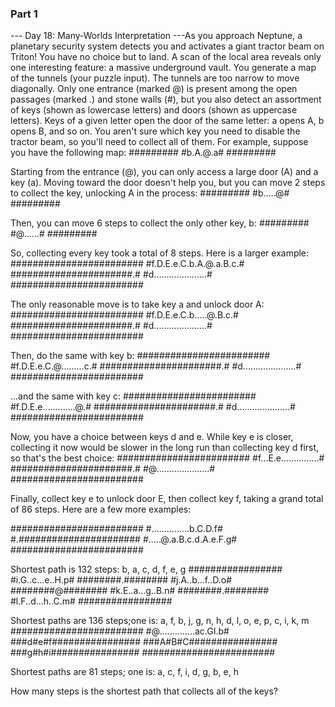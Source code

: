 ### Part 1

--- Day 18: Many-Worlds Interpretation ---As you approach Neptune, a planetary security system detects you and activates a giant tractor beam on Triton!  You have no choice but to land.
A scan of the local area reveals only one interesting feature: a massive underground vault.  You generate a map of the tunnels (your puzzle input).  The tunnels are too narrow to move diagonally.
Only one entrance (marked @) is present among the open passages (marked .) and stone walls (#), but you also detect an assortment of keys (shown as lowercase letters) and doors (shown as uppercase letters). Keys of a given letter open the door of the same letter: a opens A, b opens B, and so on.  You aren't sure which key you need to disable the tractor beam, so you'll need to collect all of them.
For example, suppose you have the following map:
#########
#b.A.@.a#
#########

Starting from the entrance (@), you can only access a large door (A) and a key (a). Moving toward the door doesn't help you, but you can move 2 steps to collect the key, unlocking A in the process:
#########
#b.....@#
#########

Then, you can move 6 steps to collect the only other key, b:
#########
#@......#
#########

So, collecting every key took a total of 8 steps.
Here is a larger example:
########################
#f.D.E.e.C.b.A.@.a.B.c.#
######################.#
#d.....................#
########################

The only reasonable move is to take key a and unlock door A:
########################
#f.D.E.e.C.b.....@.B.c.#
######################.#
#d.....................#
########################

Then, do the same with key b:
########################
#f.D.E.e.C.@.........c.#
######################.#
#d.....................#
########################

...and the same with key c:
########################
#f.D.E.e.............@.#
######################.#
#d.....................#
########################

Now, you have a choice between keys d and e.  While key e is closer, collecting it now would be slower in the long run than collecting key d first, so that's the best choice:
########################
#f...E.e...............#
######################.#
#@.....................#
########################

Finally, collect key e to unlock door E, then collect key f, taking a grand total of 86 steps.
Here are a few more examples:

########################
#...............b.C.D.f#
#.######################
#.....@.a.B.c.d.A.e.F.g#
########################

Shortest path is 132 steps: b, a, c, d, f, e, g
#################
#i.G..c...e..H.p#
########.########
#j.A..b...f..D.o#
########@########
#k.E..a...g..B.n#
########.########
#l.F..d...h..C.m#
#################

Shortest paths are 136 steps;one is: a, f, b, j, g, n, h, d, l, o, e, p, c, i, k, m
########################
#@..............ac.GI.b#
###d#e#f################
###A#B#C################
###g#h#i################
########################

Shortest paths are 81 steps; one is: a, c, f, i, d, g, b, e, h

How many steps is the shortest path that collects all of the keys?
